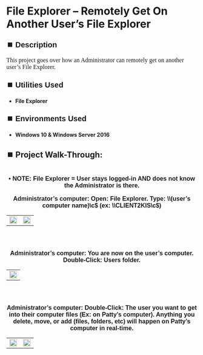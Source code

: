 <h1>File Explorer – Remotely Get On Another User’s File Explorer</h1>


<h2 style="font-family: Arial, sans-serif; font-size: 20px; font-weight: bold; margin-top: 24px; margin-bottom: 12px;">
⏹️ Description</h2>

<p style="font-family: Georgia, serif; font-size: 16px; margin-top: 12px; margin-bottom: 12px;">
This project goes over how an Administrator can remotely get on another user’s File Explorer.
</b>



<h2 style="font-family: Arial, sans-serif; font-size: 20px; font-weight: bold; margin-top: 24px; margin-bottom: 12px;">
⏹️ Utilities Used</h2>
  
<p style="font-family: Georgia, serif; font-size: 16px; margin-top: 12px; margin-bottom: 12px;">
 
 - <b>File Explorer</b>



<h2 style="font-family: Arial, sans-serif; font-size: 20px; font-weight: bold; margin-top: 24px; margin-bottom: 12px;"> 
⏹️ Environments Used </h2>

<p style="font-family: Georgia, serif; font-size: 16px; margin-top: 12px; margin-bottom: 12px;">
 
- <b>Windows 10 & Windows Server 2016</b>



<h2 style="font-family: Arial, sans-serif; font-size: 20px; font-weight: bold; margin-top: 24px; margin-bottom: 12px;"> 
<h2>
⏹️ Project Walk-Through:</h2>
 <br/>

<div style="text-align:center;">
  <span style="font-family: Arial, sans-serif; font-size: 16px;"><b>•	NOTE: File Explorer = User stays logged-in AND does not know the Administrator is there.</b></span>  
<br/><br/>


<div style="text-align:center;">
  <span style="font-family: Arial, sans-serif; font-size: 16px;"><b>Administrator’s computer: Open: File Explorer. Type: \\(user’s computer name)\c$   (ex: \\CLIENT2KIS\c$)</b></span>  
<br/>

<table>
  <tr>
    <td><img src="https://imgur.com/kI1eLVf.png" height="100%" width="100%" /></td>
    <td><img src="https://imgur.com/Qnunj47.png" height="100%" width="100%" /></td>
  </tr>
</table>

<br /><br />


<div style="text-align:center;">
  <span style="font-family: Arial, sans-serif; font-size: 16px;"><b>Administrator’s computer: You are now on the user’s computer. Double-Click: Users folder.</b></span>  
<br/>

<table>
  <tr>
    <td><img src="https://imgur.com/jFIHDsz.png" height="100%" width="100%" /></td>
  </tr>
</table>

<br /><br />


<div style="text-align:center;">
  <span style="font-family: Arial, sans-serif; font-size: 16px;"><b>Administrator’s computer: Double-Click: The user you want to get into their computer files  (Ex: on Patty’s computer). Anything you delete, move, or add (files, folders, etc) will happen on Patty’s computer in real-time.</b></span>  
<br/>

<table>
  <tr>
    <td><img src="https://imgur.com/1uK8rNt.png" height="100%" width="100%" /></td>
    <td><img src="https://imgur.com/rYKO8gH.png" height="100%" width="100%" /></td>
  </tr>
</table>

<br /><br />
